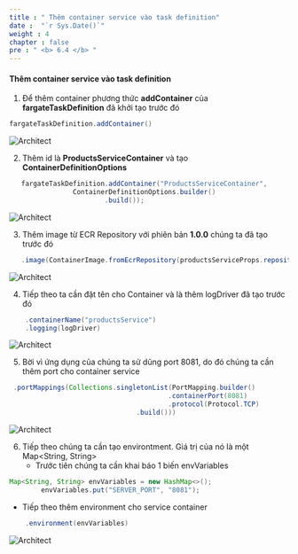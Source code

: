 ```yaml
---
title : " Thêm container service vào task definition"
date :  "`r Sys.Date()`" 
weight : 4
chapter : false
pre : " <b> 6.4 </b> "
---
```


#### Thêm container service vào task definition

1. Để thêm container phương thức **addContainer** của **fargateTaskDefinition** đã khởi tạo trước đó

```java
fargateTaskDefinition.addContainer()
```
![Architect](/images/6/addContainer/01.png?featherlight=false&width=60pc)

2. Thêm id là **ProductsServiceContainer** và tạo **ContainerDefinitionOptions**

```java
   fargateTaskDefinition.addContainer("ProductsServiceContainer",
                ContainerDefinitionOptions.builder()
                        .build());
```

![Architect](/images/6/addContainer/02.png?featherlight=false&width=60pc)

3. Thêm image từ ECR Repository với phiên bản **1.0.0** chúng ta đã tạo trước đó

```java
   .image(ContainerImage.fromEcrRepository(productsServiceProps.repository(), "1.0.0"))
```
![Architect](/images/6/addContainer/03.png?featherlight=false&width=60pc)

4. Tiếp theo ta cần đặt tên cho Container và là thêm logDriver đã tạo trước đó
```java
    .containerName("productsService")
    .logging(logDriver)
```
![Architect](/images/6/addContainer/04.png?featherlight=false&width=60pc)

5. Bời vì ứng dụng của chúng ta sử dũng port 8081, do đó chúng ta cần thêm port cho container service

```java
 .portMappings(Collections.singletonList(PortMapping.builder()
                                        .containerPort(8081)
                                        .protocol(Protocol.TCP)
                                .build()))
```

![Architect](/images/6/addContainer/05.png?featherlight=false&width=60pc)

6. Tiếp theo chúng ta cần tạo environtment. Giá trị của nó là một Map<String, String>
   + Trước tiên chúng ta cần khai báo 1 biến envVariables  

```java
Map<String, String> envVariables = new HashMap<>();
        envVariables.put("SERVER_PORT", "8081");
```
   + Tiếp theo thêm environment cho service container
  
```java
    .environment(envVariables)
```
![Architect](/images/6/addContainer/06.png?featherlight=false&width=60pc)
